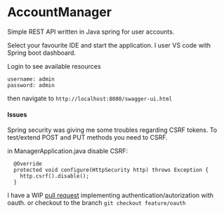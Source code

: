 # AccountManager
Simple REST API written in Java spring for user accounts.

Select your favourite IDE and start the application.
I user VS code with Spring boot dashboard.

Login to see available resources
```
username: admin
password: admin
```
then navigate to `http://localhost:8080/swagger-ui.html`

#### Issues
Spring security was giving me some troubles regarding CSRF tokens.
To test/extend POST and PUT methods you need to CSRF.

in ManagerApplication.java disable CSRF:
```
  @Override
  protected void configure(HttpSecurity http) throws Exception {
    http.csrf().disable();
  }
```

I have a WIP [pull request](https://github.com/omaroskars/AccountManager/pull/2)  implementing authentication/autorization with oauth.
or checkout to the branch `git checkout feature/oauth`
